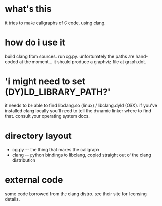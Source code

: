 what's this
===========

it tries to make callgraphs of C code, using clang.

how do i use it
===============

build clang from sources. run cg.py.
unfortunately the paths are hand-coded at the moment... it should produce a graphviz file at graph.dot.

'i might need to set (DY)LD_LIBRARY_PATH?'
==========================================

it needs to be able to find libclang.so (linux) / libclang.dyld (OSX). if you've installed clang locally you'll need to tell the dynamic linker where to find that. consult your operating system docs.

directory layout
================

* cg.py -- the thing that makes the callgraph
* clang -- python bindings to libclang, copied straight out of the clang distribution

external code
=============

some code borrowed from the clang distro. see their site for licensing details.

